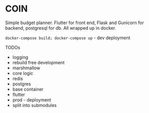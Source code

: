 # COIN
Simple budget planner.
Flutter for front end, Flask and Gunicorn for backend, postgresql for db. All wrapped up in docker.

`docker-compose build; docker-compose up` - dev deployment

TODOs
* logging
* rebuild free development
* marshmallow
* core logic
* redis
* postgres
* base container
* flutter
* prod - deployment
* split into submodules
